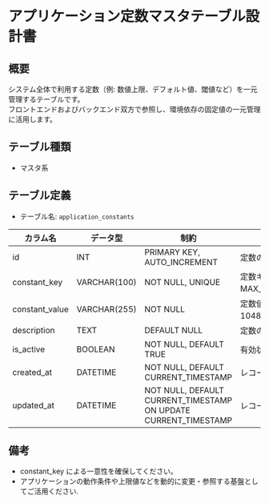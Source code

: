 # アプリケーション定数マスタテーブル設計書

## 概要
システム全体で利用する定数（例: 数値上限、デフォルト値、閾値など）を一元管理するテーブルです。  
フロントエンドおよびバックエンド双方で参照し、環境依存の固定値の一元管理に活用します。

## テーブル種類
- マスタ系

## テーブル定義
- テーブル名: `application_constants`

| カラム名       | データ型      | 制約                                      | 説明                                   |
|----------------|---------------|-------------------------------------------|----------------------------------------|
| id             | INT           | PRIMARY KEY, AUTO_INCREMENT               | 定数の一意な識別子                      |
| constant_key   | VARCHAR(100)  | NOT NULL, UNIQUE                          | 定数キー（例: MAX_UPLOAD_SIZE）         |
| constant_value | VARCHAR(255)  | NOT NULL                                  | 定数値（例: 10485760）                   |
| description    | TEXT          | DEFAULT NULL                              | 定数の詳細説明                         |
| is_active      | BOOLEAN       | NOT NULL, DEFAULT TRUE                    | 有効状態                               |
| created_at     | DATETIME      | NOT NULL, DEFAULT CURRENT_TIMESTAMP       | レコード作成日時                       |
| updated_at     | DATETIME      | NOT NULL, DEFAULT CURRENT_TIMESTAMP ON UPDATE CURRENT_TIMESTAMP | レコード更新日時         |

## 備考
- constant_key による一意性を確保してください。
- アプリケーションの動作条件や上限値などを動的に変更・参照する基盤としてご活用ください.
